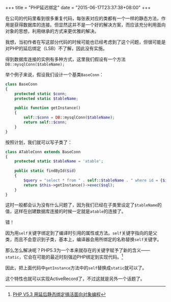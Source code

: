 +++
title  = "PHP延迟绑定"
date = "2015-06-17T23:37:38+08:00"
+++

在公司的代码里看到很多重复代码，每张表对应的类都有一个一样的静态方法，作用是获得数据库的连接。但显然这并不是一个好的解决方案，而应该充分利用面向对象的思想，利用继承的方式来更优雅的解决。

我想，当初作者在写这部分代码的时候可能也已经考虑到了这个问题，但很可能是对PHP的延后绑定（LSB）不了解，因此没有实施。

得到数据库连接的实例有多种方式，这里我们假设有一个方法`DB::mysqlConn($tableName);`

举个例子来说，假设我们设计一个基类`BaseConn`：

```php
class BaseConn
{
    protected static $conn;
    protected static $tableName;
    
    public function getInstance()
    {
        self::$conn = DB::mysqlConn($tableName);
        return self::$conn;
    }
}
```

按照计划，我们就可以写子类了：

```php
class ATableConn extends BaseConn
{
    protected static $tableName = 'atable';
    
    public static findById($id)
    {
        $query = "select * from " . self::$tableName . " where id = {$id}";
        return $this->getInstance()->exec($sql);
    }
}
```

这时一般都会认为没有什么问题了，因为我们已经在子类里设定了`$tableName`的值，这样在创建数据库连接的时候一定就是`atable`的连接了。

错！

因为用`self`关键字绑定到了编译时引用的属性或方法。`self`关键字指向的是父类，而且不会意识到子类，基本上，编译器会用所绑定的名称替换`self`关键字。

那么怎么解决呢？PHP5.3为一个本来就存在的关键字赋予了新的含义——`static`，它会在可能的最近时刻强迫PHP绑定到实现代码。[^static]

因此，把上面代码中`getInstance`方法中的`self`替换成`static`就可以了。

这个特性也就可以实现ActiveRecord了，不过这就是另外一个话题了。


        
[^static]: [PHP V5.3 用延后静态绑定搞活面向对象编程](http://www.ibm.com/developerworks/cn/opensource/os-php-53static/)
